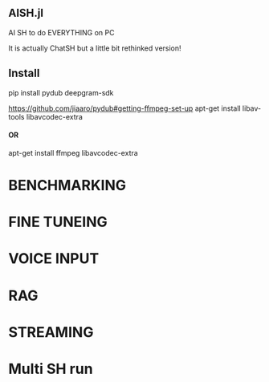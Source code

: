 ## AISH.jl
AI SH to do EVERYTHING on PC


It is actually ChatSH but a little bit rethinked version!


## Install

pip install pydub deepgram-sdk

https://github.com/jiaaro/pydub#getting-ffmpeg-set-up
apt-get install libav-tools libavcodec-extra
####    OR    #####
apt-get install ffmpeg libavcodec-extra




# BENCHMARKING

# FINE TUNEING

# VOICE INPUT

# RAG

# STREAMING
# Multi SH run